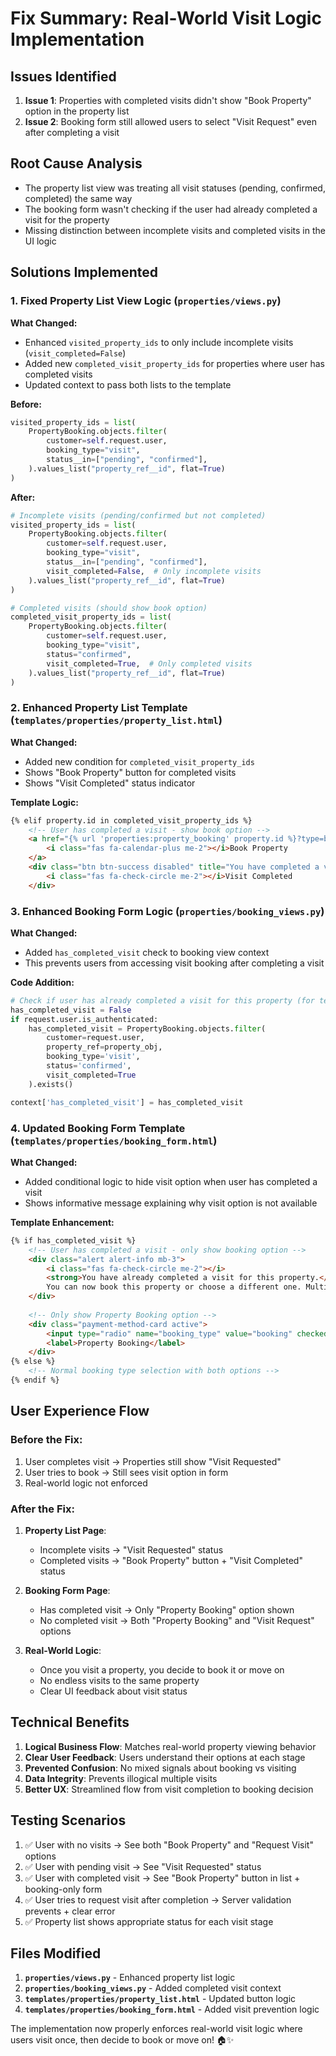 # Fix Summary: Real-World Visit Logic Implementation

## Issues Identified
1. **Issue 1**: Properties with completed visits didn't show "Book Property" option in the property list
2. **Issue 2**: Booking form still allowed users to select "Visit Request" even after completing a visit

## Root Cause Analysis
- The property list view was treating all visit statuses (pending, confirmed, completed) the same way
- The booking form wasn't checking if the user had already completed a visit for the property
- Missing distinction between incomplete visits and completed visits in the UI logic

## Solutions Implemented

### 1. Fixed Property List View Logic (`properties/views.py`)

**What Changed:**
- Enhanced `visited_property_ids` to only include incomplete visits (`visit_completed=False`)
- Added new `completed_visit_property_ids` for properties where user has completed visits
- Updated context to pass both lists to the template

**Before:**
```python
visited_property_ids = list(
    PropertyBooking.objects.filter(
        customer=self.request.user,
        booking_type="visit",
        status__in=["pending", "confirmed"],
    ).values_list("property_ref__id", flat=True)
)
```

**After:**
```python
# Incomplete visits (pending/confirmed but not completed)
visited_property_ids = list(
    PropertyBooking.objects.filter(
        customer=self.request.user,
        booking_type="visit",
        status__in=["pending", "confirmed"],
        visit_completed=False,  # Only incomplete visits
    ).values_list("property_ref__id", flat=True)
)

# Completed visits (should show book option)
completed_visit_property_ids = list(
    PropertyBooking.objects.filter(
        customer=self.request.user,
        booking_type="visit",
        status="confirmed",
        visit_completed=True,  # Only completed visits
    ).values_list("property_ref__id", flat=True)
)
```

### 2. Enhanced Property List Template (`templates/properties/property_list.html`)

**What Changed:**
- Added new condition for `completed_visit_property_ids`
- Shows "Book Property" button for completed visits
- Shows "Visit Completed" status indicator

**Template Logic:**
```html
{% elif property.id in completed_visit_property_ids %}
    <!-- User has completed a visit - show book option -->
    <a href="{% url 'properties:property_booking' property.id %}?type=booking" class="btn btn-book">
        <i class="fas fa-calendar-plus me-2"></i>Book Property
    </a>
    <div class="btn btn-success disabled" title="You have completed a visit for this property">
        <i class="fas fa-check-circle me-2"></i>Visit Completed
    </div>
```

### 3. Enhanced Booking Form Logic (`properties/booking_views.py`)

**What Changed:**
- Added `has_completed_visit` check to booking view context
- This prevents users from accessing visit booking after completing a visit

**Code Addition:**
```python
# Check if user has already completed a visit for this property (for template logic)
has_completed_visit = False
if request.user.is_authenticated:
    has_completed_visit = PropertyBooking.objects.filter(
        customer=request.user,
        property_ref=property_obj,
        booking_type='visit',
        status='confirmed',
        visit_completed=True
    ).exists()

context['has_completed_visit'] = has_completed_visit
```

### 4. Updated Booking Form Template (`templates/properties/booking_form.html`)

**What Changed:**
- Added conditional logic to hide visit option when user has completed a visit
- Shows informative message explaining why visit option is not available

**Template Enhancement:**
```html
{% if has_completed_visit %}
    <!-- User has completed a visit - only show booking option -->
    <div class="alert alert-info mb-3">
        <i class="fas fa-check-circle me-2"></i>
        <strong>You have already completed a visit for this property.</strong><br>
        You can now book this property or choose a different one. Multiple visits are not allowed.
    </div>
    
    <!-- Only show Property Booking option -->
    <div class="payment-method-card active">
        <input type="radio" name="booking_type" value="booking" checked>
        <label>Property Booking</label>
    </div>
{% else %}
    <!-- Normal booking type selection with both options -->
{% endif %}
```

## User Experience Flow

### Before the Fix:
1. User completes visit → Properties still show "Visit Requested" 
2. User tries to book → Still sees visit option in form
3. Real-world logic not enforced

### After the Fix:
1. **Property List Page**: 
   - Incomplete visits → "Visit Requested" status
   - Completed visits → "Book Property" button + "Visit Completed" status
   
2. **Booking Form Page**:
   - Has completed visit → Only "Property Booking" option shown
   - No completed visit → Both "Property Booking" and "Visit Request" options

3. **Real-World Logic**:
   - Once you visit a property, you decide to book it or move on
   - No endless visits to the same property
   - Clear UI feedback about visit status

## Technical Benefits

1. **Logical Business Flow**: Matches real-world property viewing behavior
2. **Clear User Feedback**: Users understand their options at each stage
3. **Prevented Confusion**: No mixed signals about booking vs visiting
4. **Data Integrity**: Prevents illogical multiple visits
5. **Better UX**: Streamlined flow from visit completion to booking decision

## Testing Scenarios

1. ✅ User with no visits → See both "Book Property" and "Request Visit" options
2. ✅ User with pending visit → See "Visit Requested" status
3. ✅ User with completed visit → See "Book Property" button in list + booking-only form
4. ✅ User tries to request visit after completion → Server validation prevents + clear error
5. ✅ Property list shows appropriate status for each visit stage

## Files Modified

1. **`properties/views.py`** - Enhanced property list logic
2. **`properties/booking_views.py`** - Added completed visit context
3. **`templates/properties/property_list.html`** - Updated button logic
4. **`templates/properties/booking_form.html`** - Added visit prevention logic

The implementation now properly enforces real-world visit logic where users visit once, then decide to book or move on! 🏠✨
